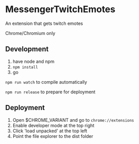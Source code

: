 # MessengerTwitchEmotes

An extension that gets twitch emotes

Chrome/Chromium only

## Development

 1. have node and npm
 2. `npm install`
 3. go
 
 `npm run watch` to compile automatically
 
 `npm run release` to prepare for deployment

## Deployment

1. Open $CHROME_VARIANT and go to `chrome://extensions`
2. Enable developer mode at the top right
3. Click 'load unpacked' at the top left
4. Point the file explorer to the dist folder
